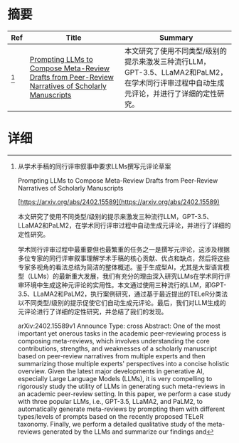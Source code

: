 # 摘要

| Ref | Title | Summary |
| --- | --- | --- |
| [^1] | [Prompting LLMs to Compose Meta-Review Drafts from Peer-Review Narratives of Scholarly Manuscripts](https://arxiv.org/abs/2402.15589) | 本文研究了使用不同类型/级别的提示来激发三种流行LLM，GPT-3.5、LLaMA2和PaLM2，在学术同行评审过程中自动生成元评论，并进行了详细的定性研究。 |

# 详细

[^1]: 从学术手稿的同行评审叙事中要求LLMs撰写元评论草案

    Prompting LLMs to Compose Meta-Review Drafts from Peer-Review Narratives of Scholarly Manuscripts

    [https://arxiv.org/abs/2402.15589](https://arxiv.org/abs/2402.15589)

    本文研究了使用不同类型/级别的提示来激发三种流行LLM，GPT-3.5、LLaMA2和PaLM2，在学术同行评审过程中自动生成元评论，并进行了详细的定性研究。

    

    学术同行评审过程中最重要但也最繁重的任务之一是撰写元评论，这涉及根据多位专家的同行评审叙事理解学术手稿的核心贡献、优点和缺点，然后将这些专家多视角的看法总结为简洁的整体概述。鉴于生成型AI，尤其是大型语言模型（LLMs）的最新重大发展，我们有充分的理由深入研究LLMs在学术同行评审环境中生成这种元评论的实用性。本文通过使用三种流行的LLM，即GPT-3.5、LLaMA2和PaLM2，执行案例研究，通过基于最近提出的TELeR分类法以不同类型/级别的提示促使它们自动生成元评论。最后，我们对LLM生成的元评论进行了详细的定性研究，并总结了我们的发现。

    arXiv:2402.15589v1 Announce Type: cross  Abstract: One of the most important yet onerous tasks in the academic peer-reviewing process is composing meta-reviews, which involves understanding the core contributions, strengths, and weaknesses of a scholarly manuscript based on peer-review narratives from multiple experts and then summarizing those multiple experts' perspectives into a concise holistic overview. Given the latest major developments in generative AI, especially Large Language Models (LLMs), it is very compelling to rigorously study the utility of LLMs in generating such meta-reviews in an academic peer-review setting. In this paper, we perform a case study with three popular LLMs, i.e., GPT-3.5, LLaMA2, and PaLM2, to automatically generate meta-reviews by prompting them with different types/levels of prompts based on the recently proposed TELeR taxonomy. Finally, we perform a detailed qualitative study of the meta-reviews generated by the LLMs and summarize our findings and 
    

